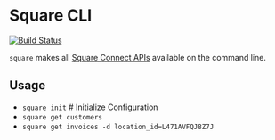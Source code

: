 # Square CLI 
[![Build Status](https://travis-ci.com/nickrobinson/square-cli.svg?token=mYDTz49qs6zeiYaoGsHS&branch=master)](https://travis-ci.com/nickrobinson/square-cli)

`square` makes all [Square Connect APIs](https://developer.squareup.com/explorer) available on the command line.

## Usage

- `square init` # Initialize Configuration
- `square get customers`
- `square get invoices -d location_id=L471AVFQJ8Z7J`
